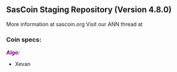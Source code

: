 <h2><strong>SasCoin Staging Repository (Version 4.8.0)</strong></h2>
<p>More information at sascoin.org Visit our ANN thread at </p>
<h3><strong>Coin specs:</strong></h3>
<p><strong><span style="color: #800080;"><em>Algo:</em></span></strong></p>
<ul>
<li>Xevan</li>
</ul>
